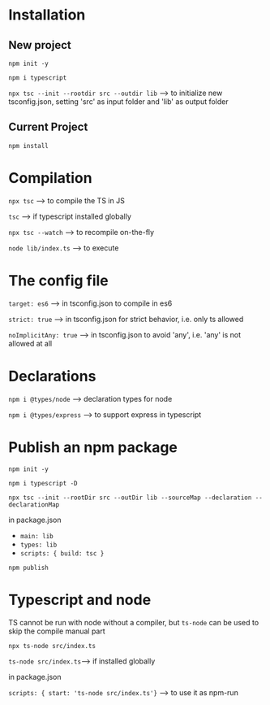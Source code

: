 # Installation

## New project

`npm init -y`

`npm i typescript`

`npx tsc --init --rootdir src --outdir lib` --> to initialize new tsconfig.json, setting 'src' as input folder and 'lib' as output folder

## Current Project

`npm install`

# Compilation

`npx tsc` --> to compile the TS in JS

`tsc` --> if typescript installed globally

`npx tsc --watch` --> to recompile on-the-fly

`node lib/index.ts` --> to execute

# The config file

`target: es6` --> in tsconfig.json to compile in es6

`strict: true` --> in tsconfig.json for strict behavior, i.e. only ts allowed

`noImplicitAny: true` --> in tsconfig.json to avoid 'any', i.e. 'any' is not allowed at all

# Declarations

`npm i @types/node` --> declaration types for node

`npm i @types/express` --> to support express in typescript

# Publish an npm package

`npm init -y`

`npm i typescript -D`

`npx tsc --init --rootDir src --outDir lib --sourceMap --declaration --declarationMap`

in package.json
- `main: lib`
- `types: lib`
- `scripts: { build: tsc }`

`npm publish`

# Typescript and node

TS cannot be run with node without a compiler, but `ts-node` can be used to skip the compile manual part

`npx ts-node src/index.ts`

`ts-node src/index.ts`--> if installed globally

in package.json

`scripts: { start: 'ts-node src/index.ts'}` --> to use it as npm-run
